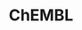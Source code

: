 ---
layout: default
bigquery: https://console.cloud.google.com/bigquery?p=patents-public-data&d=ebi_chembl&page=dataset
citation: '"The ChEMBL database in 2017." Anna Gaulton, Anne Hersey, Michał Nowotka,
  A Patrícia Bento, Jon Chambers, David Mendez, Prudence Mutowo, Francis Atkinson,
  Louisa J Bellis, Elena Cibrián-Uhalte, Mark Davies, Nathan Dedman, Anneli Karlsson,
  María Paula Magariños, John P Overington, George Papadatos, Ines Smit, Andrew R
  Leach Nucleic acids Research (2017) 45 (Database Issue), D945-D954'
contributors: European Bioinformatics Institute
cost: None
description: ChEMBL Data is a manually curated database of small molecules used in
  drug discovery, including information about existing patented drugs.
documentation: 'schema: https://www.ebi.ac.uk/chembl/db_schema


  '
last_edit: Mon, 04 Apr 2022 19:07:30 GMT
location: https://console.cloud.google.com/marketplace/product/google_patents_public_datasets/chembl
maintained_by: EMBL-EBI, an outstation of European Molecular Biology Laboratory
related_publications: '

  ChEMBL: towards direct deposition of bioassay data.


  Mendez D, Gaulton A, Bento AP, Chambers J, De Veij M, Félix E, Magariños MP, Mosquera
  JF, Mutowo P, Nowotka M, Gordillo-Marañón M, Hunter F, Junco L, Mugumbate G, Rodriguez-Lopez
  M, Atkinson F, Bosc N, Radoux CJ, Segura-Cabrera A, Hersey A, Leach AR.


  — Nucleic Acids Res. 2019; 47(D1):D930-D940. doi: 10.1093/nar/gky1075

  '
schema_fields: '[''molecule_type'', ''submission_date'', ''start_position'', ''action_type'',
  ''normal_range_min'', ''creation_date'', ''standard_units'', ''l2'', ''component_id'',
  ''patent_no'', ''l3'', ''doc_id'', ''src_short_name'', ''assay_cell_type'', ''country'',
  ''job_id'', ''usan_year'', ''published_relation'', ''std_act_id'', ''ingredient'',
  ''year'', ''last_page'', ''aspect'', ''sitecomp_id'', ''black_box_warning'', ''parent_molregno'',
  ''short_name'', ''pubmed_id'', ''natural_product'', ''definition'', ''cell_name'',
  ''authors'', ''protein_class_desc'', ''updated_by'', ''parent_go_id'', ''bao_endpoint'',
  ''value'', ''substrate_record_id'', ''route'', ''idx'', ''metabolite_record_id'',
  ''metref_id'', ''last_active'', ''record_id'', ''chirality'', ''doc_type'', ''first_page'',
  ''aromatic_rings'', ''molecular_mechanism'', ''l8'', ''l4'', ''path'', ''parameter_type'',
  ''domain_description'', ''mec_id'', ''src_compound_id'', ''qudt_units'', ''db_source'',
  ''withdrawn_country'', ''class_type'', ''subgroup'', ''warning_type'', ''activity_count'',
  ''component_type'', ''withdrawn_year'', ''num_alerts'', ''assay_category'', ''cellosaurus_id'',
  ''indref_id'', ''innovator_company'', ''data_validity_comment'', ''who_extra'',
  ''variant_id'', ''published_units'', ''version'', ''acd_logd'', ''ddd_admr'', ''acd_most_bpka'',
  ''standard_inchi_key'', ''domain_type'', ''trade_name'', ''sequence'', ''patent_id'',
  ''lle'', ''mechanism_of_action'', ''mol_irac_id'', ''level3_description'', ''tax_id'',
  ''description'', ''site_id'', ''full_mwt'', ''strength'', ''relationship_type'',
  ''stem'', ''mw_freebase'', ''mol_frac_id'', ''set_name'', ''cell_source_tissue'',
  ''ref_id'', ''targrel_id'', ''bao_id'', ''compd_id'', ''title'', ''alert_name'',
  ''max_phase_for_ind'', ''assay_class_id'', ''accession'', ''warning_class'', ''alogp'',
  ''assay_id'', ''cell_id'', ''journal'', ''max_phase'', ''cx_logd'', ''availability_type'',
  ''ap_id'', ''topical'', ''binding_site_comment'', ''standard_type'', ''patent_use_code'',
  ''warning_country'', ''helm_notation'', ''l7'', ''comp_class_id'', ''psa'', ''updated_on'',
  ''entity_type'', ''mesh_heading'', ''cell_description'', ''mc_tax_id'', ''standard_relation'',
  ''major_class'', ''bao_format'', ''delist_flag'', ''entity_id'', ''met_comment'',
  ''target_desc'', ''pchembl_value'', ''issue'', ''hbd'', ''withdrawn_flag'', ''orig_description'',
  ''text_value'', ''isoform'', ''formulation_id'', ''hrac_class_id'', ''ad_type'',
  ''db_version'', ''parent_id'', ''sequence_md5sum'', ''direct_interaction'', ''who_name'',
  ''first_approval'', ''alert_set_id'', ''target_mapping'', ''drug_product_flag'',
  ''hba'', ''mecref_id'', ''mol_atc_id'', ''mc_organism'', ''component_synonym'',
  ''compsyn_id'', ''indication_class'', ''level1'', ''upper_value'', ''le'', ''bto_id'',
  ''parenteral'', ''irac_class_id'', ''syn_type'', ''alert_id'', ''label'', ''irac_code'',
  ''prediction_method'', ''targcomp_id'', ''product_id'', ''warning_description'',
  ''num_lipinski_ro5_violations'', ''published_value'', ''normal_range_max'', ''protein_class_id'',
  ''co_stem_id'', ''cidx'', ''publication_number'', ''warnref_id'', ''organism'',
  ''polymer_flag'', ''ddd_comment'', ''molecular_species'', ''assay_organism'', ''oc_id'',
  ''assay_desc'', ''usan_substem'', ''level2'', ''mw_monoisotopic'', ''uberon_id'',
  ''level1_description'', ''protein_class_synonym'', ''warning_year'', ''src_description'',
  ''doi'', ''smarts'', ''standard_flag'', ''assay_tax_id'', ''confidence_score'',
  ''atc_code'', ''l6'', ''mutation'', ''related_tid'', ''selectivity_comment'', ''ro3_pass'',
  ''level2_description'', ''ass_cls_map_id'', ''l5'', ''potential_duplicate'', ''assay_tissue'',
  ''assay_param_id'', ''ddd_value'', ''frac_class_id'', ''name'', ''tbl'', ''relationship_desc'',
  ''enzyme_tid'', ''pref_name'', ''ridx'', ''dosed_ingredient'', ''tissue_id'', ''predbind_id'',
  ''as_id'', ''published_type'', ''num_ro5_violations'', ''level4'', ''site_residues'',
  ''active_ingredient'', ''level4_description'', ''prod_pat_id'', ''curated_by'',
  ''mc_target_accession'', ''ddd_id'', ''activity_comment'', ''research_stem'', ''cell_source_organism'',
  ''parent_type'', ''res_stem_id'', ''mc_target_name'', ''ddd_units'', ''relation'',
  ''mesh_id'', ''rgid'', ''hbd_lipinski'', ''tid_fixed'', ''qed_weighted'', ''structure_type'',
  ''hrac_code'', ''assay_subcellular_fraction'', ''curation_comment'', ''drug_substance_flag'',
  ''efo_term'', ''drugind_id'', ''disease_efficacy'', ''molregno'', ''bei'', ''downgraded'',
  ''dosage_form'', ''standard_upper_value'', ''smid'', ''type'', ''level3'', ''usan_stem_definition'',
  ''cx_most_bpka'', ''clo_id'', ''species_group_flag'', ''source'', ''applicant_full_name'',
  ''withdrawn_class'', ''src_assay_id'', ''acd_logp'', ''oral'', ''site_name'', ''canonical_smiles'',
  ''ref_type'', ''molfile'', ''go_id'', ''frac_code'', ''target_type'', ''mol_hrac_id'',
  ''protclasssyn_id'', ''nda_type'', ''cell_ontology_id'', ''cx_most_apka'', ''assay_strain'',
  ''cpd_str_alert_id'', ''previous_company'', ''stat'', ''assay_source'', ''enzyme_name'',
  ''l1'', ''uo_units'', ''parameter_value'', ''compound_name'', ''standard_value'',
  ''first_in_class'', ''units'', ''cl_lincs_id'', ''activity_id'', ''patent_expire_date'',
  ''homologue'', ''end_position'', ''acd_most_apka'', ''volume'', ''chembl_id'', ''active_molregno'',
  ''biocomp_id'', ''usan_stem'', ''pathway_key'', ''assay_test_type'', ''sei'', ''pathway_id'',
  ''actsm_id'', ''molsyn_id'', ''toid'', ''mechanism_comment'', ''cell_source_tax_id'',
  ''therapeutic_flag'', ''priority'', ''domain_name'', ''usan_stem_id'', ''standard_text_value'',
  ''relationship'', ''cx_logp'', ''standard_inchi'', ''comp_go_id'', ''stem_class'',
  ''mc_target_type'', ''src_id'', ''heavy_atoms'', ''result_flag'', ''full_molformula'',
  ''drug_record_id'', ''status'', ''compound_key'', ''annotation'', ''prodrug'', ''withdrawn_reason'',
  ''source_domain_id'', ''assay_type'', ''level5'', ''tid'', ''ref_url'', ''met_id'',
  ''efo_id'', ''rtb'', ''inorganic_flag'', ''aidx'', ''class_level'', ''chebi_par_id'',
  ''abstract'', ''company'', ''warning_id'', ''hba_lipinski'', ''comments'', ''domain_id'',
  ''confidence'', ''log_id'', ''caloha_id'', ''synonyms'', ''approval_date'', ''met_conversion'']'
shortname: chembl
tags:
- biotechnology
- health
- chemical
- bioinformatics
- medical
terms_of_use: CC BY-SA 3.0
title: ChEMBL
uuid: e232a192-965c-4ec9-904c-155b6dfe56c5
---